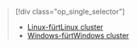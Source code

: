 > [!div class="op_single_selector"]
> * [<span data-ttu-id="bbffc-101">Linux-fürt</span><span class="sxs-lookup"><span data-stu-id="bbffc-101">Linux cluster</span></span>](../articles/hdinsight/hdinsight-use-oozie-linux-mac.md)
> * [<span data-ttu-id="bbffc-102">Windows-fürt</span><span class="sxs-lookup"><span data-stu-id="bbffc-102">Windows cluster</span></span>](../articles/hdinsight/hdinsight-use-oozie.md)
> 
> 

